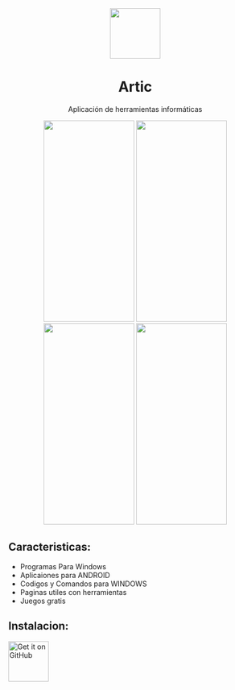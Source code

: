 <html>
<head></head>
<body>
<div align="center">
	<img src="https://github.com/jeanmvco/miapp/assets/128648025/4801cafd-95e4-4b5e-9e72-4f5da429c153" width="100" height="100">
</div>

<div align="center">
	<h1>Artic</h1>
	<p>Aplicación de herramientas informáticas</p>
</div>

<div align="center">
  <img src="https://github.com/jeanmvco/miapp/assets/128648025/50ce2347-c95a-47f2-a7c4-fd414b0b300c" width="180" height="400">
	<img src="https://github.com/jeanmvco/miapp/assets/128648025/a82da281-9346-48d2-bf55-81b4428b487d" width="180" height="400">
	<img src="https://github.com/jeanmvco/miapp/assets/128648025/bf2ddac9-c272-4d58-aa7d-393feba81adc" width="180" height="400">
	<img src="https://github.com/jeanmvco/miapp/assets/128648025/82c3c4f8-2c5c-4fb6-8372-c614d52e5d52" width="180" height="400">
</div>	
	<h2>Caracteristicas:</h2/>
<ul>
	<li>Programas Para Windows</li>
	<li>Aplicaiones para ANDROID</li>
	<li>Codigos y Comandos para WINDOWS</li>
	<li>Paginas utiles con herramientas</li>
	<li>Juegos gratis</li>
</ul>
	<h2>Instalacion:</h2/>
<a href="https://github.com/jeanmvco/miapp/releases"><img src="https://github.com/machiav3lli/oandbackupx/raw/034b226cea5c1b30eb4f6a6f313e4dadcbb0ece4/badge_github.png" alt="Get it on GitHub" height="80" style="max-width: 100%;"></a>

	
	
</body>
</html>









